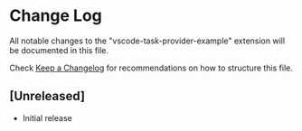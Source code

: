 # Change Log

All notable changes to the "vscode-task-provider-example" extension will be documented in this file.

Check [Keep a Changelog](http://keepachangelog.com/) for recommendations on how to structure this file.

## [Unreleased]

- Initial release
